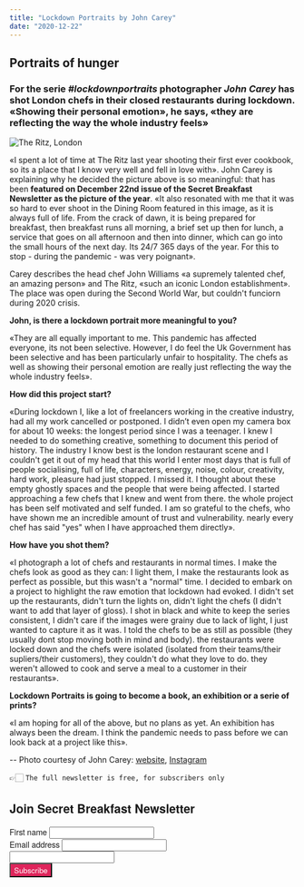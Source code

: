 ```yaml
---
title: "Lockdown Portraits by John Carey"
date: "2020-12-22"
---
```



## Portraits of hunger

### For the serie *#lockdownportraits* photographer *John Carey* has shot London chefs in their closed restaurants during lockdown. «Showing their personal emotion», he says, «they are reflecting the way the whole industry feels»

![The Ritz, London](/lockdown_TheRitz_JohnWilliams.jpg)

«I spent a lot of time at The Ritz last year shooting their first ever cookbook, so its a place that I know very well and fell in love with». John Carey is explaining why he decided the picture above is so meaningful: that has been **featured on December 22nd issue of the Secret Breakfast Newsletter as the picture of the year**. «It also resonated with me that it was so hard to ever shoot in the Dining Room featured in this image, as it is always full of life. From the crack of dawn, it is being prepared for breakfast, then breakfast runs all morning, a brief set up then for lunch, a service that goes on all afternoon and then into dinner, which can go into the small hours of the next day. Its 24/7 365 days of the year. For this to stop - during the pandemic - was very poignant».

Carey describes the head chef John Williams «a supremely talented chef, an amazing person» and The Ritz, «such an iconic London establishment». The place was open during the Second World War, but couldn't funciorn during 2020 crisis.

**John, is there a lockdown portrait more meaningful to you?**

«They are all equally important to me. This pandemic has affected everyone, its not been selective. However, I do feel the Uk Government has been selective and has been particularly unfair to hospitality. The chefs as well as showing their personal emotion are really just reflecting the way the whole industry feels».

**How did this project start?**

«During lockdown I, like a lot of freelancers working in the creative industry, had all my work cancelled or postponed. I didn’t even open my camera box for about 10 weeks: the longest period since I was a teenager. I knew I needed to do something creative, something to document this period of history. The industry I know best is the london restaurant scene and I couldn't get it out of my head that this world I enter most days that is full of people socialising, full of life, characters, energy, noise, colour, creativity, hard work, pleasure had just stopped. I missed it. I thought about these empty ghostly spaces and the people that were being affected. I started approaching a few chefs that I knew and went from there. the whole project has been self motivated and self funded. I am so grateful to the chefs, who have shown me an incredible amount of trust and vulnerability. nearly every chef has said "yes" when I have approached them directly».

**How have you shot them?**

«I photograph a lot of chefs and restaurants in normal times. I make the chefs look as good as they can: I light them, I make the restaurants look as perfect as possible, but this wasn't a "normal" time. I decided to embark on a project to highlight the raw emotion that lockdown had evoked. I didn't set up the restaurants, didn't turn the lights on, didn't light the chefs (I didn't want to add that layer of gloss). I shot in black and white to keep the series consistent, I didn't care if the images were grainy due to lack of light, I just wanted to capture it as it was. I told the chefs to be as still as possible (they usually dont stop moving both in mind and body). the restaurants were locked down and the chefs were isolated (isolated from their teams/their supliers/their customers), they couldn't do what they love to do. they weren't allowed to cook and serve a meal to a customer in their restaurants».


**Lockdown Portraits is going to become a book, an exhibition or a serie of prints?**

«I am hoping for all of the above, but no plans as yet. An exhibition has always been the dream. I think the pandemic needs to pass before we can look back at a project like this».


--
Photo courtesy of John Carey: [website](http://www.john-carey.com/), [Instagram](https://www.instagram.com/johncareyphoto/)




👉🏻 `The full newsletter is free, for subscribers only`

<link rel="stylesheet"
      href="https://emailoctopus.com/bundles/emailoctopuslist/css/1.6/form.css"
>
<div class="emailoctopus-form-wrapper emailoctopus-form-default emailoctopus-form-wrapper-large"
     style="font-family: &quot;Helvetica Neue&quot;, Helvetica, Arial, Verdana, sans-serif; color: rgb(26, 26, 26);"
>
  <h2 class="emailoctopus-heading">
    Join Secret Breakfast Newsletter
  </h2>
  <p class="emailoctopus-success-message">
  </p>
  <p class="emailoctopus-error-message">
  </p>
  <form action="https://emailoctopus.com/lists/bd6fe959-21bb-11eb-a3d0-06b4694bee2a/members/embedded/1.3s/add"
        method="post"
        data-message-success="You (almost) made it! 👉 Please, check your email for confirmation and click the link inside, probably into the SPAM folder, if you're using Gmail. You really need to do that, thank you!"
        data-message-missing-email-address="Your email address is required."
        data-message-invalid-email-address="Your email address looks incorrect, please try again."
        data-message-bot-submission-error="This doesn't look like a human submission."
        data-message-consent-required="Please check the checkbox to indicate your consent."
        data-message-invalid-parameters-error="This form has missing or invalid fields."
        data-message-unknown-error="Sorry, an unknown error has occurred. Please try again later."
        class="emailoctopus-form"
        data-sitekey="6LdYsmsUAAAAAPXVTt-ovRsPIJ_IVhvYBBhGvRV6"
  >
    <div class="emailoctopus-form-row">
      <label for="field_1">
        First name
      </label>
      <input id="field_1"
             name="field_1"
             type="text"
             placeholder
      >
    </div>
    <div class="emailoctopus-form-row">
      <label for="field_0">
        Email address
      </label>
      <input id="field_0"
             name="field_0"
             type="email"
             placeholder
             required="required"
      >
    </div>
    <div aria-hidden="true"
         class="emailoctopus-form-row-hp"
    >
      <input type="text"
             name="hpc4b27b6e-eb38-11e9-be00-06b4694bee2a"
             tabindex="-1"
             autocomplete="nope"
      >
    </div>
    <div class="emailoctopus-form-row-subscribe">
      <input type="hidden"
             name="successRedirectUrl"
      >
      <button type="submit"
              style="background-color: rgb(223, 36, 91); color: rgb(255, 255, 255); font-family: &quot;Helvetica Neue&quot;, Helvetica, Arial, Verdana, sans-serif;"
      >
        Subscribe
      </button>
    </div>
  </form>
</div>
<script src="https://emailoctopus.com/bundles/emailoctopuslist/js/1.6/form-recaptcha.js">
</script>
<script src="https://emailoctopus.com/bundles/emailoctopuslist/js/1.6/form-embed.js">
</script>
